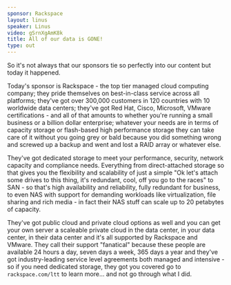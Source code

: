 ```yaml
---
sponsor: Rackspace
layout: linus
speaker: Linus
video: gSrnXgAmK8k
title: All of our data is GONE!
type: out
---
```


So it's not always that our sponsors tie so perfectly into our content but today it happened.

Today's sponsor is Rackspace - the top tier managed cloud computing company; they pride themselves on best-in-class service across all platforms; they've got over 300,000 customers in 120 countries with 10 worldwide data centers; they've got Red Hat, Cisco, Microsoft, VMware certifications - and all of that amounts to whether you're running a small business or a billion dollar enterprise; whatever your needs are in terms of capacity storage or flash-based high performance storage they can take care of it without you going grey or bald because you did something wrong and screwed up a backup and went and lost a RAID array or whatever else.

They've got dedicated storage to meet your performance, security, network capacity and compliance needs.
Everything from direct-attached storage so that gives you the flexibility and scalability of just a simple "Ok let's attach some drives to this thing, it's redundant, cool, off you go to the races" to SAN - so that's high availability and reliability, fully redundant for business, to even NAS with support for demanding workloads like virtualization, file sharing and rich media - in fact their NAS stuff can scale up to 20 petabytes of capacity.

They've got public cloud and private cloud options as well and you can get your own server a scaleable private cloud in the data center, in your data center, in their data center and it's all supported by Rackspace and VMware.
They call their support "fanatical" because these people are available 24 hours a day, seven days a week, 365 days a year and they've got industry-leading service level agreements both managed and intensive - so if you need dedicated storage, they got you covered go to `rackspace.com/ltt` to learn more... and not go through what I did.
